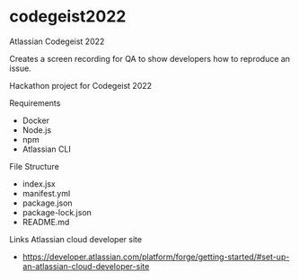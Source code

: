 # codegeist2022
Atlassian Codegeist 2022

Creates a screen recording for QA to show developers how to reproduce an issue.

Hackathon project for Codegeist 2022

Requirements
- Docker
- Node.js
- npm
- Atlassian CLI

File Structure
- index.jsx
- manifest.yml
- package.json
- package-lock.json
- README.md

Links
Atlassian cloud developer site
- https://developer.atlassian.com/platform/forge/getting-started/#set-up-an-atlassian-cloud-developer-site
